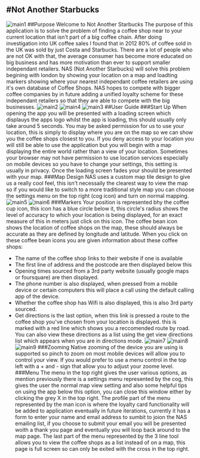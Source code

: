 #Not Another Starbucks
----------------
![main1](https://raw.githubusercontent.com/matteomenapace/rave-WEB14203/harry/students/harry/Slide2.png)
##Purpose
Welcome to Not Another Starbucks
The purpose of this application is to solve the problem of finding a coffee shop near to your current location that isn't part of a big coffee chain. After doing investigation into UK coffee sales I found that in 2012 80% of coffee sold in the UK was sold by just Costa and Starbucks. There are a lot of people who are not OK with that, the average consumer has become more educated on big business and has more motivation than ever to support smaller independant retailers. NAS (Not Another Starbucks) will solve this problem begining with london by showing your location on a map and loadting markers showing where your nearest independant coffee retailers are using it's own database of Coffee Shops. NAS hopes to compete with bigger coffee companies by in future adding a unified loyalty scheme for these independant retailers so that they are able to compete with the big businesses. 
![main2](https://raw.githubusercontent.com/matteomenapace/rave-WEB14203/harry/students/harry/Slide1.png)
![main4](https://raw.githubusercontent.com/matteomenapace/rave-WEB14203/harry/students/harry/Slide3.png)
![main3](https://raw.githubusercontent.com/matteomenapace/rave-WEB14203/harry/students/harry/Slide5.png)
##User Guide
###Start Up
When opening the app you will be presented with a loading screen which displauys the apps logo whilst the app is loading, this should usually only take around 5 seconds. You may be asked permission for us to use your location, this is simply to display where you are on the map so we can show you the coffee shops closest to you. If you deny access to your location you will still be able to use the application but you will begin with a map displaying the entire world rather than a view of your location. Sometimes your browser may not have permission to use location services especially on mobile devices so you have to change your settings, this setting is usually in privacy. Once the loading screen fades your should be presented with your map.
###Map Design
NAS uses a custom map tile design to give us a really cool feel, this isn't necessaily the clearest way to view the map so if you would like to switch to a more traditional style map you can choose the settings menu on the top right (cog icon) and turn on normal mapping.
![main5](https://raw.githubusercontent.com/matteomenapace/rave-WEB14203/harry/students/harry/ss1.png)
![main6](https://raw.githubusercontent.com/matteomenapace/rave-WEB14203/harry/students/harry/ss2.png)
###Markers
Your position is represented bhy the coffee cup icon, this icon has a blue circle below it, this circle's radius shows the level of accuracy to which your location is being displayed, for an exact measure of this in meters just click on this icon. The coffee bean icon shows the location of coffee shops on the map, these should always be accurate as they are defined by longitude and latitude. When you click on these coffee bean icons you are given information about these coffee shops:

* The name of the coffee shop links to their website if one is available
* The first line of address and the postcode are then displayed below this
* Opening times sourced from a 3rd party website (usually google maps or foursquare) are then displayed.
* The phone number is also displayed, when pressed from a mobile device or certain computers this will place a call using the default calling app of the device.
* Whether the coffee shop has Wifi is also displayed, this is also 3rd party sourced.
* Get directions is the last option, when this link is pressed a route to the coffee shop you've chosen from your location is displayed. this is marked with a red line which shows you a reccomended route by road. You can also view these directions as a list using the get view directions list which appears when you are in directions mode.
![main7](https://raw.githubusercontent.com/matteomenapace/rave-WEB14203/harry/students/harry/ss3.png)
![main8](https://raw.githubusercontent.com/matteomenapace/rave-WEB14203/harry/students/harry/ss4.png)
![main9](https://raw.githubusercontent.com/matteomenapace/rave-WEB14203/harry/students/harry/ss5.png)
###Zooming
Native zooming of the device you are using is supported so pinch to zoom on most mobile devices will allow you to control your view. If you would prefer to use a menu control in the top left with a + and - sign that allow you to adjust your zoome level.
###Menu
The menu in the top right gives the user various options, as mention previously there is a settings menu represented by the cog, this gives the user the normal map view setting and also some helpful tips on using the app below this option, you can close this window either by clicking the grey X in the top right.
The profile part of the menu represented by the man icon is where the loyalty card functionality will be added to application eventually in future iterations, currently it has a form to enter your name and email address to sumbit to joion the NAS emailing list, if you choose to submit your email you will be presented woith a thank you page and eventually you will loop back around to the map page. The last part of the menu represented by the 3 line tool allows you to view the coffee shops as a list instead of on a map, this page is full screen so can only be exited with the cross in the top right.

